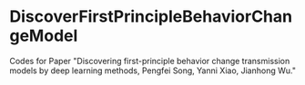 # DiscoverFirstPrincipleBehaviorChangeModel
Codes for Paper "Discovering first-principle behavior change transmission models by deep learning methods, Pengfei Song, Yanni Xiao, Jianhong Wu."
